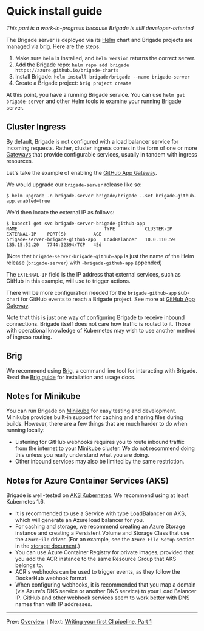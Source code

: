 # Quick install guide

_This part is a work-in-progress because Brigade is still developer-oriented_

The Brigade server is deployed via its [Helm](https://github.com/helm/helm) chart and
Brigade projects are managed via [brig](#brig). Here are the steps:

1. Make sure `helm` is installed, and `helm version` returns the correct server.
2. Add the Brigade repo: `helm repo add brigade https://azure.github.io/brigade-charts`
3. Install Brigade: `helm install brigade/brigade --name brigade-server`
4. Create a Brigade project: `brig project create`

At this point, you have a running Brigade service. You can use `helm get brigade-server` and other Helm tools to examine your running Brigade server.

## Cluster Ingress

By default, Brigade is not configured with a load balancer service for incoming requests.  Rather, cluster ingress
comes in the form of one or more [Gateways](../topics/gateways.md) that provide configurable services, usually in tandem
with ingress resources.

Let's take the example of enabling the [GitHub App Gateway](../topics/github.md).

We would upgrade our `brigade-server` release like so:

```
$ helm upgrade -n brigade-server brigade/brigade --set brigade-github-app.enabled=true
```

We'd then locate the external IP as follows:

```console
$ kubectl get svc brigade-server-brigade-github-app
NAME                                TYPE           CLUSTER-IP    EXTERNAL-IP    PORT(S)          AGE
brigade-server-brigade-github-app   LoadBalancer   10.0.110.59   135.15.52.20   7744:32394/TCP   45d
```

(Note that `brigade-server-brigade-github-app` is just the name of the Helm release (`brigade-server`) with `-brigade-github-app` appended)

The `EXTERNAL-IP` field is the IP address that external services, such as GitHub in this example, will use to trigger actions.

There will be more configuration needed for the `brigade-github-app` sub-chart for GitHub events to reach a Brigade project.
See more at [GitHub App Gateway](../topics/github.md).

Note that this is just one way of configuring Brigade to receive inbound connections. Brigade itself does not care how traffic is routed to it. Those with operational knowledge of Kubernetes may wish to use another method of ingress routing.

## Brig

We recommend using [Brig](https://github.com/Azure/brigade/tree/master/brig), a command line tool for interacting with Brigade. Read the [Brig guide](https://github.com/Azure/brigade/tree/master/brig) for installation and usage docs.

## Notes for Minikube

You can run Brigade on [Minikube](https://github.com/kubernetes/minikube) for easy testing
and development. Minikube provides built-in support for caching and sharing files during
builds. However, there are a few things that are much harder to do when running locally:

- Listening for GitHub webhooks requires you to route inbound traffic from the internet
  to your Minikube cluster. We do not recommend doing this unless you really understand
  what you are doing.
- Other inbound services may also be limited by the same restriction.

## Notes for Azure Container Services (AKS)

Brigade is well-tested on [AKS Kubernetes](https://docs.microsoft.com/en-us/azure/aks/). We recommend using at least Kubernetes 1.6.

- It is recommended to use a Service with type LoadBalancer on AKS, which will generate
  an Azure load balancer for you.
- For caching and storage, we recommend creating an Azure Storage instance and
  creating a Persistent Volume and Storage Class that use the `AzureFile` driver.
  (For an example, see the `Azure File Setup` section in the [storage document](../topics/storage.md#azure-file-setup).)
- You can use Azure Container Registry for private images, provided that you
  add the ACR instance to the same Resource Group that AKS belongs to.
- ACR's webhooks can be used to trigger events, as they follow the DockerHub
  webhook format.
- When configuring webhooks, it is recommended that you map a domain (via Azure's
  DNS service or another DNS service) to your Load Balancer IP. GitHub and other
  webhook services seem to work better with DNS names than with IP addresses.

---

Prev: [Overview][overview] `|` Next: [Writing your first CI pipeline, Part 1][part1]

[overview]: overview.md
[part1]: tutorial01.md